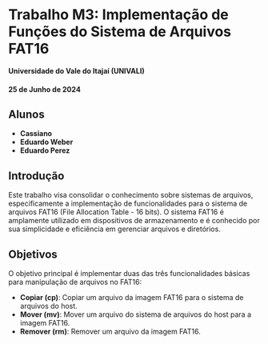 # Trabalho M3: Implementação de Funções do Sistema de Arquivos FAT16
**Universidade do Vale do Itajaí (UNIVALI)**
#### **25 de Junho de 2024**


## Alunos
- **Cassiano**
- **Eduardo Weber**
- **Eduardo Perez**

## Introdução

Este trabalho visa consolidar o conhecimento sobre sistemas de arquivos, especificamente a implementação de funcionalidades para o sistema de arquivos FAT16 (File Allocation Table - 16 bits). O sistema FAT16 é amplamente utilizado em dispositivos de armazenamento e é conhecido por sua simplicidade e eficiência em gerenciar arquivos e diretórios.

## Objetivos

O objetivo principal é implementar duas das três funcionalidades básicas para manipulação de arquivos no FAT16:
- **Copiar (cp)**: Copiar um arquivo da imagem FAT16 para o sistema de arquivos do host.
- **Mover (mv)**: Mover um arquivo do sistema de arquivos do host para a imagem FAT16.
- **Remover (rm)**: Remover um arquivo da imagem FAT16.

